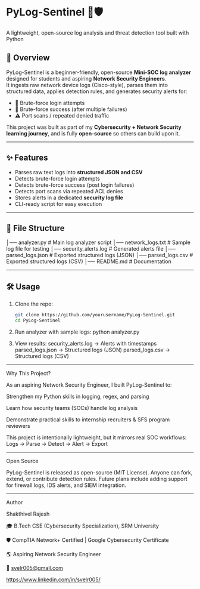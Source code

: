 # PyLog-Sentinel 🔎🛡️  
A lightweight, open-source log analysis and threat detection tool built with Python

## 🚀 Overview
PyLog-Sentinel is a beginner-friendly, open-source **Mini-SOC log analyzer** designed for students and aspiring **Network Security Engineers**.  
It ingests raw network device logs (Cisco-style), parses them into structured data, applies detection rules, and generates security alerts for:  

- 🚨 Brute-force login attempts  
- 🚨 Brute-force success (after multiple failures)  
- ⚠️ Port scans / repeated denied traffic  

This project was built as part of my **Cybersecurity + Network Security learning journey**, and is fully **open-source** so others can build upon it.  

---

## ✨ Features

- Parses raw text logs into **structured JSON and CSV**  
- Detects brute-force login attempts  
- Detects brute-force success (post login failures)  
- Detects port scans via repeated ACL denies  
- Stores alerts in a dedicated **security log file**  
- CLI-ready script for easy execution  

---

## 📂 File Structure
│── analyzer.py # Main log analyzer script
│── network_logs.txt # Sample log file for testing
│── security_alerts.log # Generated alerts file
│── parsed_logs.json # Exported structured logs (JSON)
│── parsed_logs.csv # Exported structured logs (CSV)
│── README.md # Documentation

---

## 🛠️ Usage
1. Clone the repo:
   ```bash
   git clone https://github.com/yourusername/PyLog-Sentinel.git
   cd PyLog-Sentinel

2. Run analyzer with sample logs:
   python analyzer.py

3. View results:
security_alerts.log → Alerts with timestamps
parsed_logs.json → Structured logs (JSON)
parsed_logs.csv → Structured logs (CSV)

-------------------

Why This Project?

As an aspiring Network Security Engineer, I built PyLog-Sentinel to:

Strengthen my Python skills in logging, regex, and parsing

Learn how security teams (SOCs) handle log analysis

Demonstrate practical skills to internship recruiters & SFS program reviewers

This project is intentionally lightweight, but it mirrors real SOC workflows:
Logs → Parse → Detect → Alert → Export

-----------------------------
Open Source

PyLog-Sentinel is released as open-source (MIT License).
Anyone can fork, extend, or contribute detection rules.
Future plans include adding support for firewall logs, IDS alerts, and SIEM integration.

---------------------
Author

Shakthivel Rajesh

🎓 B.Tech CSE (Cybersecurity Specialization), SRM University

🛡️ CompTIA Network+ Certified | Google Cybersecurity Certificate

🌎 Aspiring Network Security Engineer 

📧 svelr005@gmail.com

https://www.linkedin.com/in/svelr005/
